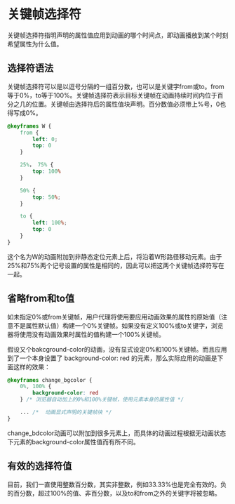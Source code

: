 # 关键帧选择符

关键帧选择符指明声明的属性值应用到动画的哪个时间点，即动画播放到某个时刻希望属性为什么值。

## 选择符语法

关键帧选择符可以是以逗号分隔的一组百分数，也可以是关键字from或to。from等于0%，to等于100%。关键帧选择符表示目标关键帧在动画持续时间内位于百分之几的位置。关键帧由选择符后的属性值块声明。百分数值必须带上%号，0也得写成0%。

```CSS
@keyframes W {
    from {
        left: 0;
        top: 0
    }

    25%， 75% {
        top: 100%
    }

    50% {
        top: 50%;
    }

    to {
        left: 100%;
        top: 0
    }
}
```

这个名为W的动画附加到非静态定位元素上后，将沿着W形路径移动元素。由于25%和75%两个记号设置的属性是相同的，因此可以把这两个关键帧选择符写在一起。

## 省略from和to值

如未指定0%或from关键帧，用户代理将使用要应用动画效果的属性的原始值（注意不是属性默认值）构建一个0%关键帧。如果没有定义100%或to关键字，浏览器将使用没有动画效果时属性的值构建一个100%关键帧。

假设又个bakcground-color的动画，没有显式设定0%和100%关键帧。而且应用到了一个本身设置了 background-color: red 的元素，那么实际应用的动画是下面这样的效果：

```CSS
@keyframes change_bgcolor {
    0%, 100% {
        background-color: red
    } /* 浏览器自动加上的0%和100%关键帧，使用元素本身的属性值 */

    ... /*  动画显式声明的关键帧块 */
}
```

change_bdcolor动画可以附加到很多元素上，而具体的动画过程根据无动画状态下元素的background-color属性值而有所不同。

## 有效的选择符值

目前，我们一直使用整数百分数，其实非整数，例如33.33%也是完全有效的。负的百分数，超过100%的值、非百分数，以及to和from之外的关键字将被忽略。
